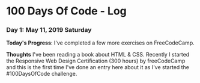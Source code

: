 # 100 Days Of Code - Log

### Day 1: May 11, 2019 Saturday

**Today's Progress**: I've completed a few more exercises on FreeCodeCamp.

**Thoughts** I've been reading a book about HTML & CSS. Recently I started the Responsive Web Design Certification (300 hours) by freeCodeCamp and this is the first time I've done an entry here about it as I've started the #100DaysOfCode challenge.

